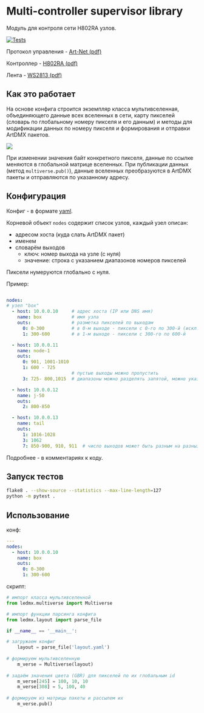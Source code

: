 # Multi-controller supervisor library
Модуль для контроля сети H802RA узлов.

[![Tests](https://github.com/mserg/ledmx-lib/actions/workflows/tests.yaml/badge.svg)](https://github.com/mserg/ledmx-lib/actions/workflows/tests.yaml)

Протокол управления - [Art-Net (pdf)](docs/art-net.pdf)

Контроллер - [H802RA (pdf)](docs/H802RA%20instructions%20-%20English.pdf)

Лента - [WS2813 (pdf)](docs/WS2813-Worldsemi.pdf)

## Как это работает
На основе конфига строится экземпляр класса мультивселенная, объединяющего
данные всех вселенных в сети, карту пикселей (словарь по глобальному номеру пикселя и его данным) и 
методы для модификации данных по номеру пикселя и формирования и отправки ArtDMX пакетов.

![](docs/scheme.png)

При изменении значения байт конкретного пикселя, данные по ссылке меняются в глобальной матрице
вселенных.
При публикации данных (метод `multiverse.pub()`), данные вселенных преобразуются в ArtDMX пакеты и 
отправляются по указанному адресу.

## Конфигурация

Конфиг - в формате [yaml](https://ru.wikipedia.org/wiki/YAML).

Корневой объект `nodes` содержит список узлов, каждый узел описан:
- адресом хоста (куда слать ArtDMX пакет)
- именем
- словарём выходов
  - ключ: номер выхода на узле (с нуля)
  - значение: строка с указанием диапазонов номеров пикселей

Пиксели нумеруются глобально с нуля.

Пример:
```yaml

nodes:
# узел "box"
  - host: 10.0.0.10     # адрес хоста (IP или DNS имя)
    name: box           # имя узла
    outs:               # разметка пикселей по выходам
      0: 0-300          # в 0-м выходе - пиксели с 0-го по 300-й (искл.)
      1: 300-600        # в 1-м выходе - пиксели с 300-го по 600-й

  - host: 10.0.0.11
    name: node-1
    outs:
      0: 901, 1001-1010
      1: 600 - 725
                        # пустые выходы можно пропустить
      3: 725- 800,1015  # диапазоны можно разделять запятой, можно указывать одиночные пиксели 

  - host: 10.0.0.12
    name: j-50
    outs:
      2: 800-850

  - host: 10.0.0.13
    name: tail
    outs:
      1: 1016-1028
      3: 1062
      7: 850-900, 910, 911  # число выходов может быть разным на разныз узлах (тут - 8-портовый узел)
```

Подробнее - в комментариях к коду.

## Запуск тестов
```bash
flake8 . --show-source --statistics --max-line-length=127
python -m pytest .
```

## Использование
конф:
```yaml
---
nodes:
  - host: 10.0.0.10
    name: box
    outs:
      0: 0-300
      1: 300-600
```

скрипт:
```python
# импорт класса мультивселенной
from ledmx.multiverse import Multiverse

# импорт функции парсинга конфига
from ledmx.layout import parse_file

if __name__ == '__main__':

# загружаем конфиг
    layout = parse_file('layout.yaml')
    
# формируем мультивселенную
    m_verse = Multiverse(layout)
    
# задаём значения цвета (GBR) для пикселей по их глобальным id
    m_verse[245] = 100, 10, 10
    m_verse[308] = 5, 100, 40
    
# формируем из матрицы пакеты и рассылем их
    m_verse.pub()
```
